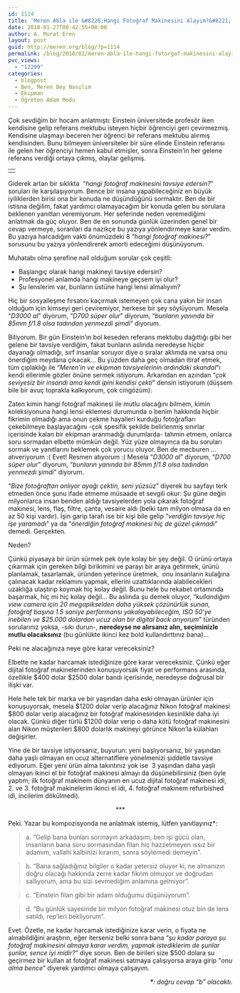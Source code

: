 ```yaml
---
id: 1114
title: 'Meren Abla ile &#8220;Hangi Fotoğraf Makinesini Alayım?&#8221; Kuşağı'
date: 2010-01-27T00:42:55+00:00
author: A. Murat Eren
layout: post
guid: http://meren.org/blog/?p=1114
permalink: /blog/2010/01/meren-abla-ile-hangi-fotorgaf-makinesini-alayim-kusagi/
pvc_views:
  - "12299"
categories:
  - blogpost
  - Ben, Meren Bey Nasılım
  - Ekipman
  - Öğreten Adam Modu
---
```

Çok sevdiğim bir hocam anlatmıştı: Einstein üniversitede profesör iken kendisine gelip referans mektubu isteyen hiçbir öğrenciyi geri çevirmezmiş. Kendisine ulaşmayı beceren her öğrenci bir referans mektubu alırmış kendisinden. Bunu bilmeyen üniversiteler bir süre elinde Einstein referansı ile gelen her öğrenciyi hemen kabul etmişler, sonra Einstein&#8217;in her gelene referans verdiği ortaya çıkmış, olaylar gelişmiş.

<table border="0" width="100%">
  <tr>
    <td align="center">
      <img title="Arpat ile Meren French Quarter'da tartışırken, 85mm panorama" src="{{ site.baseurl }}/images/meren-abla-ile-hangi-fotorgaf-makinesini-alayim-kusagi-arpat-meren.jpg" alt="" />
    </td>
  </tr>
</table>

Giderek artan bir sıklıkta  &#8220;_hangi fotoğraf makinesini tavsiye edersin?_&#8221; soruları ile karşılaşıyorum. Bence bir insana yapabileceğiniz en büyük iyiliklerden birisi ona bir konuda ne düşündüğünü sormaktır. Ben de bir istisna değilim, fakat yardımcı olamayacağım bir konuda gelen bu sorulara beklenen yanıtları veremiyorum. Her seferinde neden veremediğimi anlatmak da güç oluyor. Ben de en sonunda günlük üzerinden genel bir cevap vermeye, soranları da nazikçe bu yazıya yönlendirmeye karar verdim. Bu yazıya harcadığım vakti önümüzdeki 8 &#8220;_hangi fotoğraf makinesi?_&#8221; sorusunu bu yazıya yönlendirerek amorti edeceğimi düşünüyorum.

Muhatabı olma şerefine nail olduğum sorular çok çeşitli:

  * Başlangıç olarak hangi makineyi tavsiye edersin?
  * Profesyonel anlamda hangi makineye geçsem iyi olur?
  * Şu lenslerim var, bunların üstüne hangi lensi almalıyım?

Hiç bir sosyalleşme fırsatını kaçırmak istemeyen çok cana yakın bir insan olduğum için kimseyi geri çeviremiyor, herkese bir şey söylüyorum. Mesela &#8220;_D3000 al_&#8221; diyorum, &#8220;_D700 süper olur_&#8221; diyorum, &#8220;_bunların yanında bir 85mm f/1.8 olsa tadından yenmezdi şimdi_&#8221; diyorum.

Biliyorum. Bir gün Einstein&#8217;ın bol keseden referans mektubu dağıttığı gibi her gelene bir tavsiye verdiğim, fakat bunların aslında neredeyse hiçbir dayanağı olmadığı, sırf insanlar soruyor diye o sıralar aklımda ne varsa onu önerdiğim meydana çıkacak&#8230; Bu yüzden daha geç olmadan itiraf etmek, tüm çıplaklığı ile &#8220;_Meren&#8217;in ve ekipman tavsiyelerinin ardındaki skandal_&#8220;ı kendi ellerimle gözler önüne sermek istiyorum. Arkamdan en azından &#8220;_çok seviyesiz bir insandı ama kendi ipini kendisi çekti_&#8221; densin istiyorum (düşsem bile bir avuç toprakla kalkıyorum, çok cingözüm).

Zaten kimin hangi fotoğraf makinesi ile mutlu olacağını bilmem, kimin koleksiyonuna hangi lensi eklemesi durumunda o benim hakkında hiçbir fikrimin olmadığı ama onun çekme hayalleri kurduğu fotoğrafları çekebilmeye başlayacağını -çok spesifik şekilde belirlenmiş sınırlar içerisinde kalan bir ekipman aranmadığı durumlarda- tahmin etmem, onlarca soru sormadan elbette mümkün değil. Yüz yüze olmayınca da bu soruları sormak ve yanıtlarını beklemek çok yorucu oluyor. Ben de mecburen &#8230; atıveriyorum :( Evet! Resmen atıyorum :( Mesela &#8220;_D3000 al_&#8221; diyorum, &#8220;_D700 süper olur_&#8221; diyorum, &#8220;_bunların yanında bir 85mm f/1.8 olsa tadından yenmezdi şimdi_&#8221; diyorum.

&#8220;_Bize fotoğraftan anlıyor ayağı çektin, seni yüzsüz_&#8221; diyerek bu sayfayı terk etmeden önce şunu ifade etmeme müsaade et sevgili okur: Şu güne değin milyonlarca insan benden aldığı tavsiyelerden yola çıkarak fotoğraf makinesi, lens, flaş, filtre, çanta, vesaire aldı (belki tam milyon olmasa da en az 50 kişi vardır). İşin garip tarafı ise bir kişi bile gelip &#8220;_verdiğin tavsiye hiç işe yaramadı_&#8221; ya da &#8220;_önerdiğin fotoğraf makinesi hiç de güzel çıkmadı_&#8221; demedi. Gerçekten.

Neden?

Çünkü piyasaya bir ürün sürmek pek öyle kolay bir şey değil. O ürünü ortaya çıkarmak için gereken bilgi birikimini ve parayı bir araya getirmek, ürünü planlamak, tasarlamak, üründen yeterince üretmek,  onu insanların kulağına çalınacak kadar reklamını yapmak, ellerini uzattıklarında alabilecekleri uzaklığa ulaştırıp koymak hiç kolay değil. Bunu hele bu rekabet ortamında başarmak, hiç mi hiç kolay değil&#8230; Bu aslında şu demek oluyor, &#8220;_kullandığım view camera için 20 megapikselden daha yüksek çözünürlük sunan, fotoğraf başına 1.5 saniye performansı yakalayabileceğim, ISO 50&#8217;ye inebilen ve $25.000 dolardan ucuz olan bir digital back arıyorum_&#8221; türünden sorularınız yoksa, -sıkı durun-, **neredeyse ne alırsanız alın, seçiminizle mutlu olacaksınız** (bu günlükte ikinci kez bold kullandırttınız bana)&#8230;

Peki ne alacağınıza neye göre karar vereceksiniz?

Elbette ne kadar harcamak istediğinize göre karar vereceksiniz. Çünkü eğer dijital fotoğraf makinelerinden konuşuyorsak fiyat ve performans arasında, özellikle $400 dolar $2500 dolar bandı içerisinde, neredeyse doğrusal bir ilişki var.

Hele hele tek bir marka ve bir yaşından daha eski olmayan ürünler için konuşuyorsak, mesela $1200 dolar verip alacağınız Nikon fotoğraf makinesi $800 dolar verip alacağınız bir fotoğraf makinesinden kesinlikle daha iyi olacak. Çünkü diğer türlü $1200 dolar verip o daha kötü fotoğraf makinesini alan Nikon müşterileri $800 dolarlık makineyi görünce Nikon&#8217;la külahları değişirler.

Yine de bir tavsiye istiyorsanız, buyurun: yeni başlıyorsanız, bir yaşından daha yaşlı olmayan en ucuz alternatiflere yönelmenizi şiddetle tavsiye ediyorum. Eğer yeni ürün alma takıntınız yok ise  3 yaşından daha yaşlı olmayan ikinci el bir fotoğraf makinesi almayı da düşünebilirsiniz (ben öyle yaptım; ilk fotoğraf makinem dünyanın en ucuz dijital fotoğraf makinesi idi, 2. ve 3. fotoğraf makinelerim ikinci el idi, 4. fotoğraf makinem refurbished idi, incilerim dökülmedi).

<p style="text-align: center;">
  ***
</p>

Peki. Yazar bu kompozisyonda ne anlatmak istemiş, lütfen yanıtlayınız*:

> a. &#8220;Gelip bana bunları sormayın arkadaşım, ben işi gücü olan, insanların bana soru sormasından filan hiç hazzetmeyen ıssız bir adamım, vallahi kalbinizi kırarım, sonra söylemedi demeyin&#8221;.
  
> b. &#8220;Bana sağladığınız bilgiler o kadar yetersiz oluyor ki, ne almanızın doğru olacağı hakkında zerre kadar fikrim olmuyor ve doğrudan sallıyorum, ama bu sizi sevmediğim anlamına gelmiyor&#8221;.
  
> c. &#8220;Einstein filan gibi bir adam olduğumu düşünüyorum&#8221;.
  
> d. &#8220;Bu günlük sayesinde bir milyon fotoğraf makinesi otuz bin de lens satıldı, rep&#8217;leri bekliyorum&#8221;.

Evet. Özetle, ne kadar harcamak istediğinize karar verin, o fiyata ne alınabildiğini araştırın, eğer iterseniz belki sonra bana &#8220;_şu kadar paraya şu fotoğraf makinesini almaya karar verdim, yapmak istediklerim de şunlar şunlar, sence iyi midir?_&#8221; diye sorun. Ben de birileri size $500 dolara su geçirmez bir kullan at fotoğraf makinesi satmaya çalışıyorsa araya girip &#8220;_onu alma bence_&#8221; diyerek yardımcı olmaya çalışayım.

<p style="text-align: right;">
  <em><strong>*</strong>: doğru cevap &#8220;b&#8221; olacaktı.</em>
</p>
